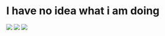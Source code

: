 # I have no idea what i am doing
  <img src = "https://github-readme-stats.vercel.app/api?username=the0hdDev&show_icons=true&count_private=true&theme=algolia&hide_border=true&hide=issues&bg_color=00000000">
  <img src = "https://github-readme-stats.vercel.app/api/top-langs/?username=the0hdDev&theme=vue-dark&show_icons=true&hide_border=true&layout=compact">

  <img src = "https://github-readme-streak-stats.herokuapp.com?user=the0hdDev&theme=algolia&hide_border=true&background=FFFFFF00&count_private=true">
  <br>
  <br>

